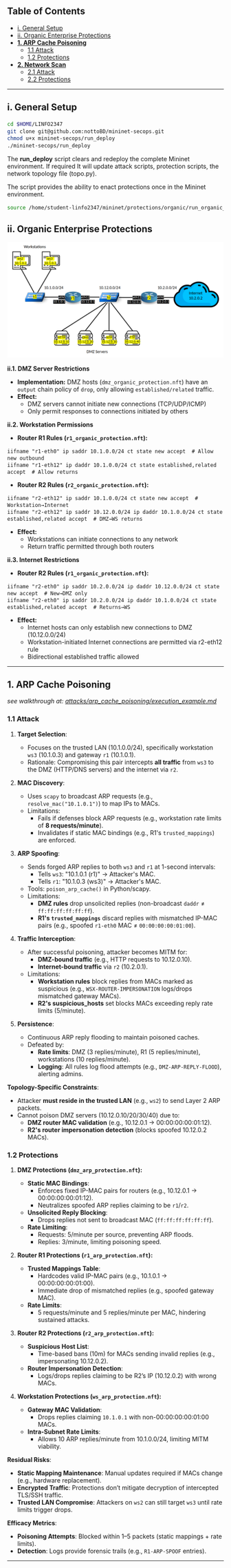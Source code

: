 
## Table of Contents
- [i. General Setup](#i-general-setup)
- [ii. Organic Enterprise Protections](#ii-organic-enterprise-protections)
- **[1. ARP Cache Poisoning](#1-arp-cache-poisoning)**
  - [1.1 Attack ](#11-attack)
  - [1.2 Protections](#12-protections)
- **[2. Network Scan](#2-network-scan)**
  - [2.1 Attack ](#21-attack)
  - [2.2 Protections](#22-protections)

---

## i. General Setup

```bash
cd $HOME/LINFO2347
git clone git@github.com:nottoBD/mininet-secops.git
chmod u+x mininet-secops/run_deploy 
./mininet-secops/run_deploy 
```
The **run_deploy** script clears and redeploy the complete Mininet environment. If required It will update attack scripts, protection scripts, the network topology file (topo.py).

The script provides the ability to enact protections  once in the Mininet environment. 
```bash
source /home/student-linfo2347/mininet/protections/organic/run_organic_protections.py
 ```

## ii. Organic Enterprise Protections
![Mininet Topology](mininet_topology.png)

**ii.1. DMZ Server Restrictions**
* **Implementation:** DMZ hosts (`dmz_organic_protection.nft`) have an `output` chain policy of `drop`, only allowing `established/related` traffic.
* **Effect:**
   * DMZ servers cannot initiate new connections (TCP/UDP/ICMP)
   * Only permit responses to connections initiated by others

**ii.2. Workstation Permissions**
* **Router R1 Rules (`r1_organic_protection.nft`):**
```nftables
iifname "r1-eth0" ip saddr 10.1.0.0/24 ct state new accept  # Allow new outbound
iifname "r1-eth12" ip daddr 10.1.0.0/24 ct state established,related accept  # Allow returns
```
* **Router R2 Rules (`r2_organic_protection.nft`):**
```nftables
iifname "r2-eth12" ip saddr 10.1.0.0/24 ct state new accept  # Workstation→Internet
iifname "r2-eth12" ip saddr 10.12.0.0/24 ip daddr 10.1.0.0/24 ct state established,related accept  # DMZ→WS returns
```
* **Effect:**
   * Workstations can initiate connections to any network
   * Return traffic permitted through both routers

**ii.3. Internet Restrictions**
* **Router R2 Rules (`r1_organic_protection.nft`):**
```nftables
iifname "r2-eth0" ip saddr 10.2.0.0/24 ip daddr 10.12.0.0/24 ct state new accept  # New→DMZ only
iifname "r2-eth0" ip saddr 10.2.0.0/24 ip daddr 10.1.0.0/24 ct state established,related accept  # Returns→WS
```
* **Effect:**
   * Internet hosts can only establish new connections to DMZ (10.12.0.0/24)
   * Workstation-initiated Internet connections are permitted via r2-eth12 rule
   * Bidirectional established traffic allowed

---

## 1. ARP Cache Poisoning
*see walkthrough at: [attacks/arp_cache_poisoning/execution_example.md](attacks/arp_cache_poisoning/execution_example.md)*
### 1.1 Attack
1. **Target Selection**:  
   - Focuses on the trusted LAN (10.1.0.0/24), specifically workstation `ws3` (10.1.0.3) and gateway `r1` (10.1.0.1).  
   - Rationale: Compromising this pair intercepts **all traffic** from `ws3` to the DMZ (HTTP/DNS servers) and the internet via `r2`.

2. **MAC Discovery**:  
   - Uses `scapy` to broadcast ARP requests (e.g., `resolve_mac("10.1.0.1")`) to map IPs to MACs.  
   - Limitations:  
     - Fails if defenses block ARP requests (e.g., workstation rate limits of **8 requests/minute**).  
     - Invalidates if static MAC bindings (e.g., R1's `trusted_mappings`) are enforced.

3. **ARP Spoofing**:  
   - Sends forged ARP replies to both `ws3` and `r1` at 1-second intervals:  
     - Tells `ws3`: "10.1.0.1 (r1)" → Attacker's MAC.  
     - Tells `r1`: "10.1.0.3 (ws3)" → Attacker's MAC.  
   - Tools: `poison_arp_cache()` in Python/scapy.  
   - Limitations:  
     - **DMZ rules** drop unsolicited replies (non-broadcast `daddr` ≠ `ff:ff:ff:ff:ff:ff`).  
     - **R1's `trusted_mappings`** discard replies with mismatched IP-MAC pairs (e.g., spoofed `r1-eth0` MAC ≠ `00:00:00:00:01:00`).  

4. **Traffic Interception**:  
   - After successful poisoning, attacker becomes MITM for:  
     - **DMZ-bound traffic** (e.g., HTTP requests to 10.12.0.10).  
     - **Internet-bound traffic** via `r2` (10.2.0.1).  
   - Limitations:  
     - **Workstation rules** block replies from MACs marked as suspicious (e.g., `WSX-ROUTER-IMPERSONATION` logs/drops mismatched gateway MACs).  
     - **R2's suspicious_hosts** set blocks MACs exceeding reply rate limits (5/minute).  

5. **Persistence**:  
   - Continuous ARP reply flooding to maintain poisoned caches.  
   - Defeated by:  
     - **Rate limits**: DMZ (3 replies/minute), R1 (5 replies/minute), workstations (10 replies/minute).  
     - **Logging**: All rules log flood attempts (e.g., `DMZ-ARP-REPLY-FLOOD`), alerting admins.  

**Topology-Specific Constraints**:  
- Attacker **must reside in the trusted LAN** (e.g., `ws2`) to send Layer 2 ARP packets.  
- Cannot poison DMZ servers (10.12.0.10/20/30/40) due to:  
  - **DMZ router MAC validation** (e.g., 10.12.0.1 → 00:00:00:00:01:12).  
  - **R2's router impersonation detection** (blocks spoofed 10.12.0.2 MACs).
  

### 1.2 Protections
1. **DMZ Protections (`dmz_arp_protection.nft`):**  
   - **Static MAC Bindings**:  
     - Enforces fixed IP-MAC pairs for routers (e.g., 10.12.0.1 → 00:00:00:00:01:12).  
     - Neutralizes spoofed ARP replies claiming to be `r1`/`r2`.  
   - **Unsolicited Reply Blocking**:  
     - Drops replies not sent to broadcast MAC (`ff:ff:ff:ff:ff:ff`).  
   - **Rate Limiting**:  
     - Requests: 5/minute per source, preventing ARP floods.  
     - Replies: 3/minute, limiting poisoning speed.  

2. **Router R1 Protections (`r1_arp_protection.nft`):**  
   - **Trusted Mappings Table**:  
     - Hardcodes valid IP-MAC pairs (e.g., 10.1.0.1 → 00:00:00:00:01:00).  
     - Immediate drop of mismatched replies (e.g., spoofed gateway MAC).  
   - **Rate Limits**:  
     - 5 requests/minute and 5 replies/minute per MAC, hindering sustained attacks.  

3. **Router R2 Protections (`r2_arp_protection.nft`):**  
   - **Suspicious Host List**:  
     - Time-based bans (10m) for MACs sending invalid replies (e.g., impersonating 10.12.0.2).  
   - **Router Impersonation Detection**:  
     - Logs/drops replies claiming to be R2’s IP (10.12.0.2) with wrong MACs.  

4. **Workstation Protections (`ws_arp_protection.nft`):**  
   - **Gateway MAC Validation**:  
     - Drops replies claiming `10.1.0.1` with non-00:00:00:00:01:00 MACs.  
   - **Intra-Subnet Rate Limits**:  
     - Allows 10 ARP replies/minute from 10.1.0.0/24, limiting MITM viability.  

**Residual Risks**:  
- **Static Mapping Maintenance**: Manual updates required if MACs change (e.g., hardware replacement).  
- **Encrypted Traffic**: Protections don’t mitigate decryption of intercepted TLS/SSH traffic.  
- **Trusted LAN Compromise**: Attackers on `ws2` can still target `ws3` until rate limits trigger drops.  

**Efficacy Metrics**:  
- **Poisoning Attempts**: Blocked within 1–5 packets (static mappings + rate limits).  
- **Detection**: Logs provide forensic trails (e.g., `R1-ARP-SPOOF` entries).  


---
